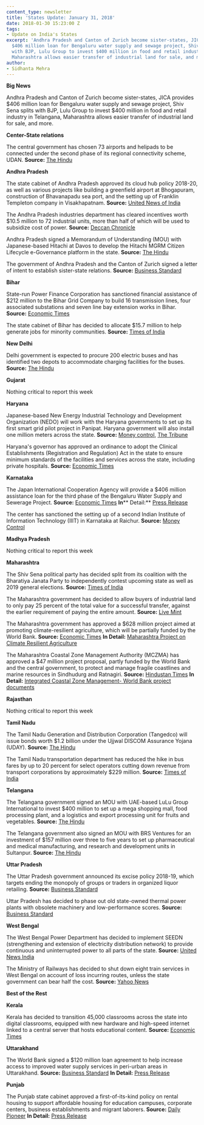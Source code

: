 ```yaml
---
content_type: newsletter
title: 'States Update: January 31, 2018'
date: 2018-01-30 15:23:00 Z
tags:
- Update on India's States
excerpt: 'Andhra Pradesh and Canton of Zurich become sister-states, JICA provides
  $406 million loan for Bengaluru water supply and sewage project, Shiv Sena splits
  with BJP, Lulu Group to invest $400 million in food and retail industry in Telangana,
  Maharashtra allows easier transfer of industrial land for sale, and more. '
author:
- Sidhanta Mehra
---
```


**Big News**

Andhra Pradesh and Canton of Zurich become sister-states, JICA provides $406 million loan for Bengaluru water supply and sewage project, Shiv Sena splits with BJP, Lulu Group to invest $400 million in food and retail industry in Telangana, Maharashtra allows easier transfer of industrial land for sale, and more.

**Center-State relations**

The central government has chosen 73 airports and helipads to be connected under the second phase of its regional connectivity scheme, UDAN. **Source:** [The Hindu](http://www.thehindu.com/business/Industry/udan-2-to-link-73-airports-helipads/article22514633.ece)

**Andhra Pradesh**

The state cabinet of Andhra Pradesh approved its cloud hub policy 2018-20, as well as various projects like building a greenfield airport at Bhogapuram, construction of Bhavanapadu sea port, and the setting up of Franklin Templeton company in Visakhapatnam. **Source:** [United News of India](http://www.uniindia.com/ap-cabinet-approves-cloud-hub-policy-2018-20/states/news/1112452.html)

The Andhra Pradesh industries department has cleared incentives worth $10.5 million to 72 industrial units, more than half of which will be used to subsidize cost of power. **Source:** [Deccan Chronicle](https://www.deccanchronicle.com/business/in-other-news/260118/andhra-pradesh-power-sops-to-boost-industrial-growth.html)

Andhra Pradesh signed a Memorandum of Understanding (MOU) with Japanese-based Hitachi at Davos to develop the Hitachi MGRM Citizen Lifecycle e-Governance platform in the state. **Source:** [The Hindu](http://www.thehindu.com/news/cities/Vijayawada/state-strikes-deal-with-hitachi/article22501158.ece)

The government of Andhra Pradesh and the Canton of Zurich signed a letter of intent to establish sister-state relations. **Source:** [Business Standard](http://www.business-standard.com/article/news-ani/ap-zurich-sign-sister-state-agreement-118012300150_1.html)

**Bihar**

State-run Power Finance Corporation has sanctioned financial assistance of $212 million to the Bihar Grid Company to build 16 transmission lines, four associated substations and seven line bay extension works in Bihar. **Source:** [Economic Times](https://economictimes.indiatimes.com/industry/energy/power/power-finance-corp-gives-rs-1351-cr-financial-aid-to-bihar-grid-company/articleshow/62632628.cms)

The state cabinet of Bihar has decided to allocate $15.7 million to help generate jobs for minority communities. **Source:** [Times of India](https://timesofindia.indiatimes.com/india/bihar-govt-sanctions-rs-100-crore-a-year-for-minorities/articleshow/62625276.cms)

**New Delhi**

Delhi government is expected to procure 200 electric buses and has identified two depots to accommodate charging facilities for the buses. **Source:** [The Hindu](http://www.thehindu.com/news/cities/Delhi/city-moves-a-step-closer-to-electric-buses/article22501210.ece)

**Gujarat**

Nothing critical to report this week

**Haryana**

Japanese-based New Energy Industrial Technology and Development Organization (NEDO) will work with the Haryana governments to set up its first smart grid pilot project in Panipat. Haryana government will also install one million meters across the state. **Source:** [Money control](http://www.moneycontrol.com/news/india/10-lakh-smart-metres-to-be-installed-in-haryana-2491711.html), [The Tribune](http://www.tribuneindia.com/news/haryana/panipat-to-get-country-s-first-smart-grid-project-today/533529.html)

Haryana&#39;s governor has approved an ordinance to adopt the Clinical Establishments (Registration and Regulation) Act in the state to ensure minimum standards of the facilities and services across the state, including private hospitals. **Source:** [Economic Times](https://health.economictimes.indiatimes.com/news/policy/haryana-gov-approves-ordinance-for-clinical-establishments-act/62651739)

**Karnataka**

The Japan International Cooperation Agency will provide a $406 million assistance loan for the third phase of the Bengaluru Water Supply and Sewerage Project. **Source:** [Economic Times](https://economictimes.indiatimes.com/news/economy/infrastructure/japan-commits-loan-of-45-bn-yen-for-bengaluru-water-project/articleshow/62639570.cms) **In**** Detail:** [Press Release](https://www.jica.go.jp/english/news/press/2017/180124_02.html)

The center has sanctioned the setting up of a second Indian Institute of Information Technology (IIIT) in Karnataka at Raichur. **Source:** [Money Control](http://www.moneycontrol.com/news/india/centre-sanctions-setting-up-of-second-iiit-in-karnataka-2490783.html)

**Madhya Pradesh**

Nothing critical to report this week

**Maharashtra**

The Shiv Sena political party has decided split from its coalition with the Bharatiya Janata Party to independently contest upcoming state as well as 2019 general elections. **Source:** [Times of India](https://timesofindia.indiatimes.com/india/shiv-sena-wont-ally-with-bjp-for-2019-lok-sabha-marashtra-assembly-polls/articleshow/62615914.cms)

The Maharashtra government has decided to allow buyers of industrial land to only pay 25 percent of the total value for a successful transfer, against the earlier requirement of paying the entire amount. **Source:** [Live Mint](http://www.livemint.com/Politics/WwzgLgh2VDRCsiegIwKLBK/Cut-in-transfer-charges-to-free-up-land-for-industrial-usage.html)

The Maharashtra government has approved a $628 million project aimed at promoting climate-resilient agriculture, which will be partially funded by the World Bank. **Source:** [Economic Times](https://economictimes.indiatimes.com/news/economy/agriculture/maharashtra-gives-nod-to-rs-4000-cr-climate-resilient-agri-project/articleshow/62556665.cms) **In Detail:** [Maharashtra Project on Climate Resilient Agriculture](http://projects.worldbank.org/P160408?lang=en)

The Maharashtra Coastal Zone Management Authority (MCZMA) has approved a $47 million project proposal, partly funded by the World Bank and the central government, to protect and manage fragile coastlines and marine resources in Sindhudurg and Ratnagiri. **Source:** [Hindustan Times](https://www.hindustantimes.com/mumbai-news/rs300-cr-project-to-protect-fragile-coastlines-cleared-in-maharashtra/story-8rZQQoCORYQtpgpNJEYAkL.html) **In Detail:** [Integrated Coastal Zone Management- World Bank project documents](http://projects.worldbank.org/P097985/integrated-coastal-zone-management?lang=en&amp;tab=overview)

**Rajasthan**

Nothing critical to report this week

**Tamil Nadu**

The Tamil Nadu Generation and Distribution Corporation (Tangedco) will issue bonds worth $1.2 billion under the Ujjwal DISCOM Assurance Yojana (UDAY). **Source:** [The Hindu](http://www.thehindu.com/news/national/tamil-nadu/tangedco-to-issue-bonds/article22516220.ece)

The Tamil Nadu transportation department has reduced the hike in bus fares by up to 20 percent for select operators cutting down revenue from transport corporations by approximately $229 million. **Source:** [Times of India](https://timesofindia.indiatimes.com/city/chennai/after-backlash-tamil-nadu-rolls-back-bus-fare-hike-by-up-to-20/articleshow/62688097.cms)

**Telangana**

The Telangana government signed an MOU with UAE-based LuLu Group International to invest $400 million to set up a mega shopping mall, food processing plant, and a logistics and export processing unit for fruits and vegetables. **Source:** [The Hindu](http://www.thehindu.com/todays-paper/tp-national/tp-telangana/lulu-group-to-set-up-mega-shopping-mall-food-processing-plant-in-state/article22547488.ece)

The Telangana government also signed an MOU with BRS Ventures for an investment of $157 million over three to five years to set up pharmaceutical and medical manufacturing, and research and development units in Sultanpur. **Source:** [The Hindu](http://www.thehindu.com/todays-paper/tp-national/tp-telangana/lulu-group-to-set-up-mega-shopping-mall-food-processing-plant-in-state/article22547488.ece)

**Uttar Pradesh**

The Uttar Pradesh government announced its excise policy 2018-19, which targets ending the monopoly of groups or traders in organized liquor retailing. **Source:** [Business Standard](http://www.business-standard.com/article/economy-policy/uttar-pradesh-excise-policy-knocks-out-liquor-cartels-smuggling-syndicates-118012400769_1.html)

Uttar Pradesh has decided to phase out old state-owned thermal power plants with obsolete machinery and low-performance scores. **Source:** [Business Standard](http://www.business-standard.com/article/economy-policy/energy-reforms-up-govt-to-phase-out-obsolete-thermal-power-plants-118012200724_1.html)

**West Bengal**

The West Bengal Power Department has decided to implement SEEDN (strengthening and extension of electricity distribution network) to provide continuous and uninterrupted power to all parts of the state. **Source:** [United News India](http://www.uniindia.com/bengal-s-seedn-system-to-ensure-uninterrupted-power-supply/states/news/1116864.html)

The Ministry of Railways has decided to shut down eight train services in West Bengal on account of loss incurring routes, unless the state government can bear half the cost. **Source:** [Yahoo News](https://in.news.yahoo.com/railways-shuts-down-eight-train-062231387.html)

**Best of the Rest**

**Kerala**

Kerala has decided to transition 45,000 classrooms across the state into digital classrooms, equipped with new hardware and high-speed internet linked to a central server that hosts educational content. **Source:** [Economic Times](https://economictimes.indiatimes.com/industry/services/education/kerala-set-to-digitise-its-government-schools/articleshow/62666508.cms)

**Uttarakhand**

The World Bank signed a $120 million loan agreement to help increase access to improved water supply services in peri-urban areas in Uttarakhand. **Source:** [Business Standard](http://www.business-standard.com/article/economy-policy/world-bank-india-ink-120-mn-pact-for-improved-water-supply-in-uttarakhand-118012201064_1.html) **In Detail:** [Press Release](http://www.worldbank.org/en/news/press-release/2018/01/22/project-signing-government-of-india-and-world-bank-sign-120-million-agreement-to-improve-access-to-water-supply-services-in-hilly-state-of-uttarakhand)

**Punjab**

The Punjab state cabinet approved a first-of-its-kind policy on rental housing to support affordable housing for education campuses, corporate centers, business establishments and migrant laborers. **Source:** [Daily Pioneer](http://www.dailypioneer.com/state-editions/chandigarh/punjab-cabinet-approves-rental-housing-policy.html) **In Detail:** [Press Release](http://diprpunjab.gov.in/?q=content/cabinet-okays-draft-policy-rental-housing-accommodation-ease-housing-woes-students-senior)

